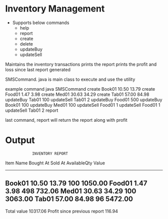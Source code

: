 # Inventory Management 
- Supports below commands
  -  help
  -  report
  -  create 
  -  delete
  -  updateBuy
  -  updateSell
  
 Maintains the inventory transactions
 prints the report
 prints the profit and loss since last report generated
 
 SMSCommand. java is main class to execute and use the utility
 
 example command
 java SMSCommand
 create Book01 10.50 13.79
create Food01 1.47 3.98
create Med01 30.63 34.29
create Tab01 57.00 84.98
updateBuy Tab01 100
updateSell Tab01 2
updateBuy Food01 500
updateBuy Book01 100
updateBuy Med01 100
updateSell Food01 1
updateSell Food01 1
updateSell Tab01 2
report

last command, report will return the report along with profit


# Output
              	INVENTORY REPORT
Item Name 	Bought At    	Sold At       	AvailableQty    	Value
--------- 	---------    	-------       	-----------     	-------
Book01    	10.50          	13.79               	100    	1050.00
Food01     	1.47           	3.98               	498     	732.06
Med01     	30.63          	34.29               	100    	3063.00
Tab01     	57.00          	84.98                	96    	5472.00
---------------------------------------------------------------------------
Total value                                                     	10317.06
Profit since previous report                                      	116.94
